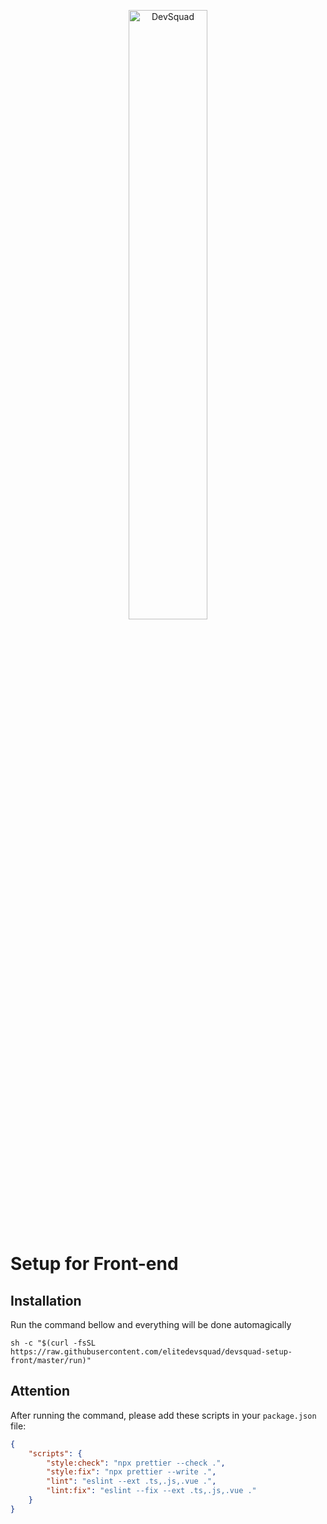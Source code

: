 <p align="center">
    <img src="https://devsquad.com/assets/site/logo.svg" width="50%" alt="DevSquad">
</p>

# Setup for Front-end

## Installation
Run the command bellow and everything will be done automagically
```shell
sh -c "$(curl -fsSL https://raw.githubusercontent.com/elitedevsquad/devsquad-setup-front/master/run)"
```

## Attention
After running the command, please add these scripts in your `package.json` file:

```json
{
    "scripts": {
        "style:check": "npx prettier --check .",
        "style:fix": "npx prettier --write .",
        "lint": "eslint --ext .ts,.js,.vue .",
        "lint:fix": "eslint --fix --ext .ts,.js,.vue ."
    }
}
```